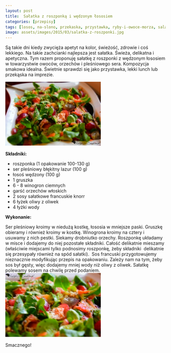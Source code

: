```yaml
---
layout: post
title:  Sałatka z roszponką i wędzonym łososiem
categories: [przepisy]
tags: [losos, na-slono, przekaska, przystawka, ryby-i-owoce-morza, salatki]
image: assets/images/2015/03/salatka-z-roszponki.jpg
---
```

Są takie dni kiedy zwycięża apetyt na kolor, świeżość, zdrowie i coś lekkiego. Na takie zachcianki najlepsza jest sałatka. Świeża, delikatna i apetyczna. Tym razem proponuję sałatkę z roszponki z wędzonym łososiem w towarzystwie owoców, orzechów i pleśniowego sera. Kompozycja smakowa idealna. Świetnie sprawdzi się jako przystawka, lekki lunch lub przekąska na imprezie.


![](assets/images/2015/03/salatka-z-roszponki-300x200.jpg)



**Składniki:**


* roszponka (1 opakowanie 100-130 g)
* ser pleśniowy błękitny lazur (100 g)
* łosoś wędzony (100 g)
* 1 gruszka
* 6 - 8 winogron ciemnych
* garść orzechów włoskich
* 2 sosy sałatkowe francuskie knorr
* 6 łyżek oliwy z oliwek
* 4 łyżki wody


**Wykonanie:**

Ser pleśniowy kroimy w niedużą kostkę, łososia w mniejsze paski. Gruszkę obieramy i również kroimy w kostkę. Winogrona kroimy na cztery i usuwamy z nich pestki. Siekamy drobniutko orzechy. Roszponkę układamy w misce i dodajemy do niej pozostałe składniki. Całość delikatnie mieszamy (właściwie miejscami tylko podnosimy roszponkę, żeby składniki  delikatnie się przesypały również na spód sałatki).  Sos francuski przygotowujemy nieznacznie modyfikując przepis na opakowaniu. Zależy nam na tym, żeby sos był gęsty, więc dodajemy mniej wody niż oliwy z oliwek. Sałatkę polewamy sosem na chwilę przed podaniem.
![](assets/images/2015/03/salatka-z-roszponki-1-300x200.jpg)


Smacznego!
    